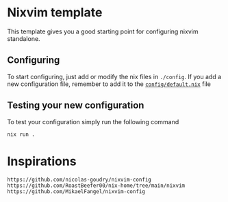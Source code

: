 # Nixvim template

This template gives you a good starting point for configuring nixvim standalone.

## Configuring

To start configuring, just add or modify the nix files in `./config`.
If you add a new configuration file, remember to add it to the
[`config/default.nix`](./config/default.nix) file

## Testing your new configuration

To test your configuration simply run the following command

```
nix run .
```

# Inspirations
```
https://github.com/nicolas-goudry/nixvim-config
https://github.com/RoastBeefer00/nix-home/tree/main/nixvim
https://github.com/MikaelFangel/nixvim-config
```
